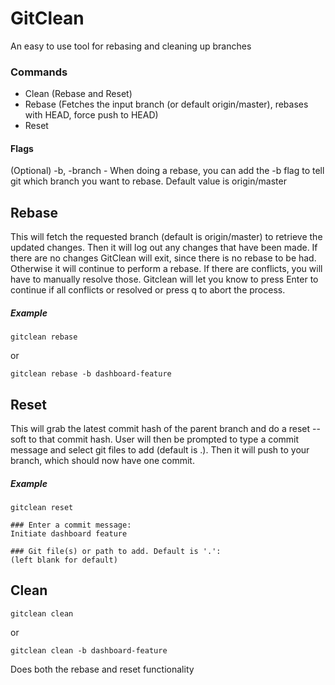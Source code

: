 # GitClean

An easy to use tool for rebasing and cleaning up branches

### Commands
- Clean (Rebase and Reset)
- Rebase (Fetches the input branch (or default origin/master), rebases with HEAD, force push to HEAD)
- Reset

#### Flags
(Optional) -b, -branch - When doing a rebase, you can add the -b flag to tell git which branch you want to rebase. Default value is origin/master

## Rebase
This will fetch the requested branch (default is origin/master) to retrieve the updated changes. Then it will log out any changes that have been made. If there are no changes GitClean will exit, since there is no rebase to be had. Otherwise it will continue to perform a rebase. If there are conflicts, you will have to manually resolve those. Gitclean will let you know to press Enter to continue if all conflicts or resolved or press q to abort the process.

##### Example
```
gitclean rebase
```
or
```
gitclean rebase -b dashboard-feature
```

## Reset
This will grab the latest commit hash of the parent branch and do a reset --soft to that commit hash. User will then be prompted to type a commit message and select git files to add (default is .). Then it will push to your branch, which should now have one commit.

##### Example
```
gitclean reset

### Enter a commit message:
Initiate dashboard feature

### Git file(s) or path to add. Default is '.':
(left blank for default)
```
## Clean
```
gitclean clean
```
or
```
gitclean clean -b dashboard-feature
```
Does both the rebase and reset functionality
